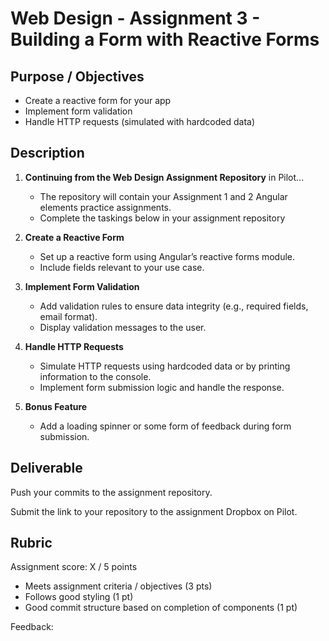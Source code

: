 # Web Design - Assignment 3 - Building a Form with Reactive Forms

## Purpose / Objectives
- Create a reactive form for your app
- Implement form validation
- Handle HTTP requests (simulated with hardcoded data)

## Description

1. **Continuing from the Web Design Assignment Repository** in Pilot...
    - The repository will contain your Assignment 1 and 2 Angular elements practice assignments.
    - Complete the taskings below in your assignment repository

2. **Create a Reactive Form**
   - Set up a reactive form using Angular’s reactive forms module.
   - Include fields relevant to your use case.
 
3. **Implement Form Validation**
   - Add validation rules to ensure data integrity (e.g., required fields, email format).
   - Display validation messages to the user.
 
4. **Handle HTTP Requests**
   - Simulate HTTP requests using hardcoded data or by printing information to the console.
   - Implement form submission logic and handle the response.

5. **Bonus Feature**
   - Add a loading spinner or some form of feedback during form submission.

## Deliverable 

Push your commits to the assignment repository.

Submit the link to your repository to the assignment Dropbox on Pilot.

## Rubric

Assignment score: X / 5 points

- Meets assignment criteria / objectives (3 pts)
- Follows good styling (1 pt)
- Good commit structure based on completion of components (1 pt)

Feedback:
